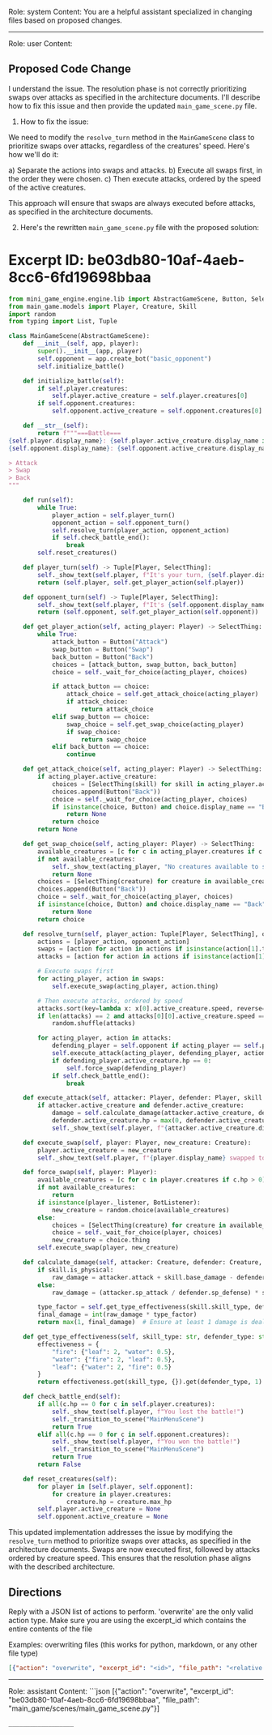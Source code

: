 Role: system
Content: You are a helpful assistant specialized in changing files based on proposed changes.
__________________
Role: user
Content: 
## Proposed Code Change
I understand the issue. The resolution phase is not correctly prioritizing swaps over attacks as specified in the architecture documents. I'll describe how to fix this issue and then provide the updated `main_game_scene.py` file.

1. How to fix the issue:

We need to modify the `resolve_turn` method in the `MainGameScene` class to prioritize swaps over attacks, regardless of the creatures' speed. Here's how we'll do it:

a) Separate the actions into swaps and attacks.
b) Execute all swaps first, in the order they were chosen.
c) Then execute attacks, ordered by the speed of the active creatures.

This approach will ensure that swaps are always executed before attacks, as specified in the architecture documents.

2. Here's the rewritten `main_game_scene.py` file with the proposed solution:

# Excerpt ID: be03db80-10af-4aeb-8cc6-6fd19698bbaa
```python main_game/scenes/main_game_scene.py
from mini_game_engine.engine.lib import AbstractGameScene, Button, SelectThing, BotListener
from main_game.models import Player, Creature, Skill
import random
from typing import List, Tuple

class MainGameScene(AbstractGameScene):
    def __init__(self, app, player):
        super().__init__(app, player)
        self.opponent = app.create_bot("basic_opponent")
        self.initialize_battle()

    def initialize_battle(self):
        if self.player.creatures:
            self.player.active_creature = self.player.creatures[0]
        if self.opponent.creatures:
            self.opponent.active_creature = self.opponent.creatures[0]

    def __str__(self):
        return f"""===Battle===
{self.player.display_name}: {self.player.active_creature.display_name if self.player.active_creature else 'No active creature'} (HP: {self.player.active_creature.hp}/{self.player.active_creature.max_hp} if self.player.active_creature else 'N/A')
{self.opponent.display_name}: {self.opponent.active_creature.display_name if self.opponent.active_creature else 'No active creature'} (HP: {self.opponent.active_creature.hp}/{self.opponent.active_creature.max_hp} if self.opponent.active_creature else 'N/A')

> Attack
> Swap
> Back
"""

    def run(self):
        while True:
            player_action = self.player_turn()
            opponent_action = self.opponent_turn()
            self.resolve_turn(player_action, opponent_action)
            if self.check_battle_end():
                break
        self.reset_creatures()

    def player_turn(self) -> Tuple[Player, SelectThing]:
        self._show_text(self.player, f"It's your turn, {self.player.display_name}!")
        return (self.player, self.get_player_action(self.player))

    def opponent_turn(self) -> Tuple[Player, SelectThing]:
        self._show_text(self.player, f"It's {self.opponent.display_name}'s turn!")
        return (self.opponent, self.get_player_action(self.opponent))

    def get_player_action(self, acting_player: Player) -> SelectThing:
        while True:
            attack_button = Button("Attack")
            swap_button = Button("Swap")
            back_button = Button("Back")
            choices = [attack_button, swap_button, back_button]
            choice = self._wait_for_choice(acting_player, choices)

            if attack_button == choice:
                attack_choice = self.get_attack_choice(acting_player)
                if attack_choice:
                    return attack_choice
            elif swap_button == choice:
                swap_choice = self.get_swap_choice(acting_player)
                if swap_choice:
                    return swap_choice
            elif back_button == choice:
                continue

    def get_attack_choice(self, acting_player: Player) -> SelectThing:
        if acting_player.active_creature:
            choices = [SelectThing(skill) for skill in acting_player.active_creature.skills]
            choices.append(Button("Back"))
            choice = self._wait_for_choice(acting_player, choices)
            if isinstance(choice, Button) and choice.display_name == "Back":
                return None
            return choice
        return None

    def get_swap_choice(self, acting_player: Player) -> SelectThing:
        available_creatures = [c for c in acting_player.creatures if c != acting_player.active_creature and c.hp > 0]
        if not available_creatures:
            self._show_text(acting_player, "No creatures available to swap.")
            return None
        choices = [SelectThing(creature) for creature in available_creatures]
        choices.append(Button("Back"))
        choice = self._wait_for_choice(acting_player, choices)
        if isinstance(choice, Button) and choice.display_name == "Back":
            return None
        return choice

    def resolve_turn(self, player_action: Tuple[Player, SelectThing], opponent_action: Tuple[Player, SelectThing]):
        actions = [player_action, opponent_action]
        swaps = [action for action in actions if isinstance(action[1].thing, Creature)]
        attacks = [action for action in actions if isinstance(action[1].thing, Skill)]

        # Execute swaps first
        for acting_player, action in swaps:
            self.execute_swap(acting_player, action.thing)

        # Then execute attacks, ordered by speed
        attacks.sort(key=lambda x: x[0].active_creature.speed, reverse=True)
        if len(attacks) == 2 and attacks[0][0].active_creature.speed == attacks[1][0].active_creature.speed:
            random.shuffle(attacks)

        for acting_player, action in attacks:
            defending_player = self.opponent if acting_player == self.player else self.player
            self.execute_attack(acting_player, defending_player, action.thing)
            if defending_player.active_creature.hp == 0:
                self.force_swap(defending_player)
            if self.check_battle_end():
                break

    def execute_attack(self, attacker: Player, defender: Player, skill: Skill):
        if attacker.active_creature and defender.active_creature:
            damage = self.calculate_damage(attacker.active_creature, defender.active_creature, skill)
            defender.active_creature.hp = max(0, defender.active_creature.hp - damage)
            self._show_text(self.player, f"{attacker.active_creature.display_name} used {skill.display_name} and dealt {damage} damage to {defender.active_creature.display_name}!")

    def execute_swap(self, player: Player, new_creature: Creature):
        player.active_creature = new_creature
        self._show_text(self.player, f"{player.display_name} swapped to {new_creature.display_name}!")

    def force_swap(self, player: Player):
        available_creatures = [c for c in player.creatures if c.hp > 0]
        if not available_creatures:
            return
        if isinstance(player._listener, BotListener):
            new_creature = random.choice(available_creatures)
        else:
            choices = [SelectThing(creature) for creature in available_creatures]
            choice = self._wait_for_choice(player, choices)
            new_creature = choice.thing
        self.execute_swap(player, new_creature)

    def calculate_damage(self, attacker: Creature, defender: Creature, skill: Skill):
        if skill.is_physical:
            raw_damage = attacker.attack + skill.base_damage - defender.defense
        else:
            raw_damage = (attacker.sp_attack / defender.sp_defense) * skill.base_damage

        type_factor = self.get_type_effectiveness(skill.skill_type, defender.creature_type)
        final_damage = int(raw_damage * type_factor)
        return max(1, final_damage)  # Ensure at least 1 damage is dealt

    def get_type_effectiveness(self, skill_type: str, defender_type: str):
        effectiveness = {
            "fire": {"leaf": 2, "water": 0.5},
            "water": {"fire": 2, "leaf": 0.5},
            "leaf": {"water": 2, "fire": 0.5}
        }
        return effectiveness.get(skill_type, {}).get(defender_type, 1)

    def check_battle_end(self):
        if all(c.hp == 0 for c in self.player.creatures):
            self._show_text(self.player, f"You lost the battle!")
            self._transition_to_scene("MainMenuScene")
            return True
        elif all(c.hp == 0 for c in self.opponent.creatures):
            self._show_text(self.player, f"You won the battle!")
            self._transition_to_scene("MainMenuScene")
            return True
        return False

    def reset_creatures(self):
        for player in [self.player, self.opponent]:
            for creature in player.creatures:
                creature.hp = creature.max_hp
        self.player.active_creature = None
        self.opponent.active_creature = None
```

This updated implementation addresses the issue by modifying the `resolve_turn` method to prioritize swaps over attacks, as specified in the architecture documents. Swaps are now executed first, followed by attacks ordered by creature speed. This ensures that the resolution phase aligns with the described architecture.

## Directions
Reply with a JSON list of actions to perform. 'overwrite' are the only valid action type. 
Make sure you are using the excerpt_id which contains the entire contents of the file

Examples:
overwriting files (this works for python, markdown, or any other file type)
```json output_example1
[{"action": "overwrite", "excerpt_id": "<id>", "file_path": "<relative file path>"}]
```

__________________
Role: assistant
Content: ```json
[{"action": "overwrite", "excerpt_id": "be03db80-10af-4aeb-8cc6-6fd19698bbaa", "file_path": "main_game/scenes/main_game_scene.py"}]
```
__________________
